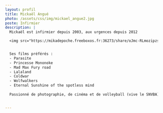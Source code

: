 ```yaml
---
layout: profil
title: Mickaël Angué
photo: /assets/css/img/mickael_angue2.jpg
poste: Infirmier
description: |
  Mickaël est infirmier depuis 2003, aux urgences depuis 2012

  <img src="https://mikadepoche.freeboxos.fr:36273/share/oJmc-RLmozipzsY3/PXL_20240714_184209250.jpg" alt="Mika en vacances" style="width:100%; max-width:800px; display:block; margin:auto;" />


  Ses films préférés :
  - Parasite
  - Princesse Mononoke
  - Mad Max Fury road
  - Lalaland
  - Coldwar
  - Wolfwalkers
  - Eternal Sunshine of the spotless mind
  
  Passionné de photographie, de cinéma et de volleyball (vive le SNVBA)

  
---
```


